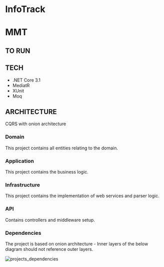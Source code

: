 # InfoTrack
# MMT
## TO RUN


## TECH
* .NET Core 3.1
* MediatR
* XUnit
* Moq

## ARCHITECTURE
CQRS with onion architecture

### Domain 
This project contains all entities relating to the domain.

### Application 
This project contains the business logic. 

### Infrastructure 
This project contains the implementation of web services and parser logic.

### API 
Contains controllers and middleware setup.

### Dependencies 
The project is based on onion architecture - Inner layers of the below diagram should not reference outer layers.

![projects_dependencies](InfoTrack/docs/clean_architecture.jpg)
